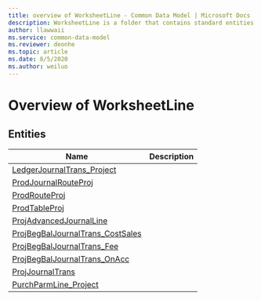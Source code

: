 ```yaml
---
title: overview of WorksheetLine - Common Data Model | Microsoft Docs
description: WorksheetLine is a folder that contains standard entities related to the Common Data Model.
author: llawwaii
ms.service: common-data-model
ms.reviewer: deonhe
ms.topic: article
ms.date: 8/5/2020
ms.author: weiluo
---
```


# Overview of WorksheetLine


## Entities

|Name|Description|
|---|---|
|[LedgerJournalTrans_Project](LedgerJournalTrans_Project.md)||
|[ProdJournalRouteProj](ProdJournalRouteProj.md)||
|[ProdRouteProj](ProdRouteProj.md)||
|[ProdTableProj](ProdTableProj.md)||
|[ProjAdvancedJournalLine](ProjAdvancedJournalLine.md)||
|[ProjBegBalJournalTrans_CostSales](ProjBegBalJournalTrans_CostSales.md)||
|[ProjBegBalJournalTrans_Fee](ProjBegBalJournalTrans_Fee.md)||
|[ProjBegBalJournalTrans_OnAcc](ProjBegBalJournalTrans_OnAcc.md)||
|[ProjJournalTrans](ProjJournalTrans.md)||
|[PurchParmLine_Project](PurchParmLine_Project.md)||
